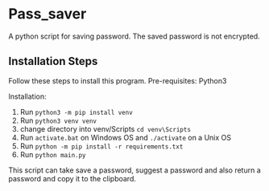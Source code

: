# Pass_saver
A python script for saving password.
The saved password is not encrypted.

## Installation Steps
Follow these steps to install this program.
Pre-requisites:
Python3

Installation:
1. Run `python3 -m pip install venv`
2. Run `python3 venv venv`
3. change directory into venv/Scripts `cd venv\Scripts`
4. Run `activate.bat` on Windows OS and `./activate` on a Unix OS
5. Run `python -m pip install -r requirements.txt`
6. Run `python main.py`

This script can take save a password, suggest a password and also return a password and copy it to the clipboard.